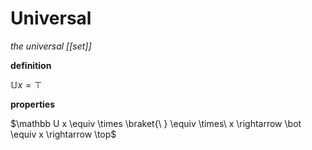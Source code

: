 # Universal

_the universal [[set]]_

**definition**

$\mathbb U x = \top$

**properties**

$\mathbb U x \equiv \times \braket{\ } \equiv \times\ x \rightarrow \bot \equiv x \rightarrow \top$
